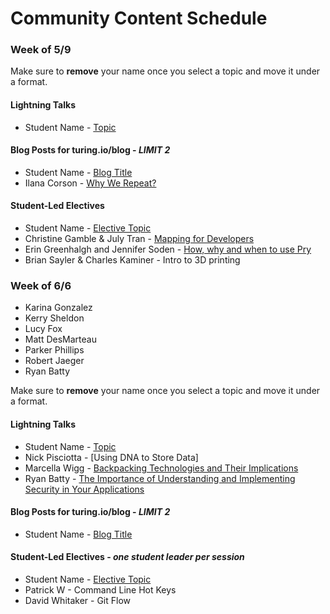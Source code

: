 # Community Content Schedule

### **Week of 5/9**

Make sure to **remove** your name once you select a topic and move it under a format.

#### Lightning Talks

* Student Name - [Topic](http://gist.github.com/username/link-to-my-outline-gist)

#### Blog Posts for turing.io/blog - *LIMIT 2*

* Student Name - [Blog Title](http://gist.github.com/username/link-to-my-outline-gist)
* Ilana Corson - [Why We Repeat?](https://gist.github.com/icorson3/1c1a3cdeb2c52236975a372f2cc4e610)

#### Student-Led Electives

* Student Name - [Elective Topic](http://gist.github.com/username/link-to-my-outline-gist)
* Christine Gamble & July Tran - [Mapping for Developers](https://gist.github.com/ccgamble/ac424a791ab312524881265bca3a8eca)
* Erin Greenhalgh and Jennifer Soden - [How, why and when to use Pry](https://gist.github.com/MsJennyGiraffe/00cf837da59df4479d513287cf3b3d45)
* Brian Sayler & Charles Kaminer - Intro to 3D printing

### **Week of 6/6**

* Karina Gonzalez
* Kerry Sheldon
* Lucy Fox
* Matt DesMarteau
* Parker Phillips
* Robert Jaeger
* Ryan Batty

Make sure to **remove** your name once you select a topic and move it under a format.

#### Lightning Talks

* Student Name - [Topic](http://gist.github.com/username/link-to-my-outline-gist)
* Nick Pisciotta - [Using DNA to Store Data]
* Marcella Wigg - [Backpacking Technologies and Their Implications](https://gist.github.com/marcellawigg/81cae1e457402b8be4fcaec5891f91f8) 
* Ryan Batty - [The Importance of Understanding and Implementing Security in Your Applications](https://gist.github.com/Riizu/c060dacdb8d7f9895fa3dc83ea793ed3)

#### Blog Posts for turing.io/blog - *LIMIT 2*

* Student Name - [Blog Title](http://gist.github.com/username/link-to-my-outline-gist)

#### Student-Led Electives - *one student leader per session*

* Student Name - [Elective Topic](http://gist.github.com/username/link-to-my-outline-gist)
* Patrick W - Command Line Hot Keys
* David Whitaker - Git Flow
